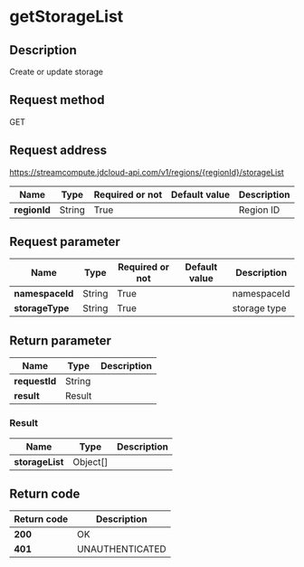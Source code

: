 # getStorageList


## Description
Create or update storage

## Request method
GET

## Request address
https://streamcompute.jdcloud-api.com/v1/regions/{regionId}/storageList

|Name|Type|Required or not|Default value|Description|
|---|---|---|---|---|
|**regionId**|String|True||Region ID|

## Request parameter
|Name|Type|Required or not|Default value|Description|
|---|---|---|---|---|
|**namespaceId**|String|True||namespaceId|
|**storageType**|String|True||storage type|


## Return parameter
|Name|Type|Description|
|---|---|---|
|**requestId**|String||
|**result**|Result||


### <a name="Result">Result</a>
|Name|Type|Description|
|---|---|---|
|**storageList**|Object[]||

## Return code
|Return code|Description|
|---|---|
|**200**|OK|
|**401**|UNAUTHENTICATED|
